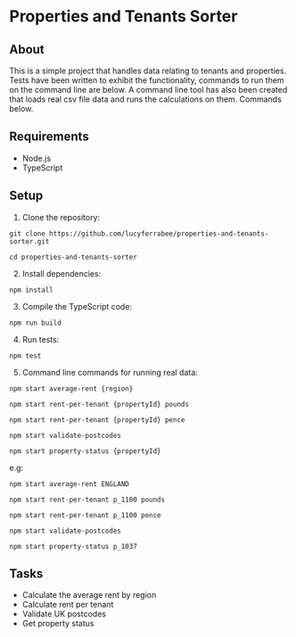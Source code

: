 # Properties and Tenants Sorter

## About
This is a simple project that handles data relating to tenants and properties.
Tests have been written to exhibit the functionality, commands to run them on the command line are below.
A command line tool has also been created that loads real csv file data and runs the calculations on them. Commands below.

## Requirements
- Node.js
- TypeScript

## Setup

1. Clone the repository:

```git clone https://github.com/lucyferrabee/properties-and-tenants-sorter.git```

```cd properties-and-tenants-sorter```

2. Install dependencies:

```npm install```

3. Compile the TypeScript code:

```npm run build```

4. Run tests:

```npm test```

5. Command line commands for running real data:

```npm start average-rent {region}```

```npm start rent-per-tenant {propertyId} pounds```

```npm start rent-per-tenant {propertyId} pence```

```npm start validate-postcodes```

```npm start property-status {propertyId}```

e.g:

```npm start average-rent ENGLAND```

```npm start rent-per-tenant p_1100 pounds```

```npm start rent-per-tenant p_1100 pence```

```npm start validate-postcodes```

```npm start property-status p_1037```

## Tasks

- Calculate the average rent by region
- Calculate rent per tenant
- Validate UK postcodes
- Get property status
